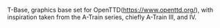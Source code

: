 T-Base, graphics base set for OpenTTD(https://www.openttd.org/), with inspiration taken from the A-Train series, chiefly A-Train III, and IV. 
